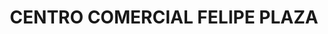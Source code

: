 ---
title: "CENTRO COMERCIAL FELIPE PLAZA"
url: /socorro/centro-comercial-felipe-plaza/
shop: Einkaufszentrum
---